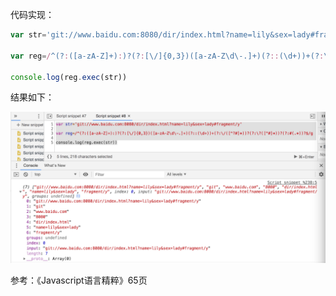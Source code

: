 代码实现：

```js
var str='git://www.baidu.com:8080/dir/index.html?name=lily&sex=lady#fragment/y'

var reg=/^(?:([a-zA-Z]+):)?(?:[\/]{0,3})([a-zA-Z\d\-.]+)(?::(\d+))+(?:\/([^?#]*))?(?:\?([^#]*))?(?:#(.*))?$/g

console.log(reg.exec(str))
```
结果如下：

<img src="images/reg1.jpeg" width="800px"/>

参考：《Javascript语言精粹》65页